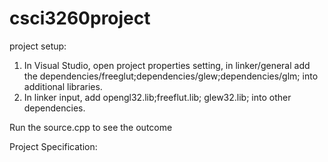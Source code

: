 # csci3260project

project setup:
1. In Visual Studio, open project properties setting, in linker/general add the dependencies/freeglut;dependencies/glew;dependencies/glm; into additional libraries.
2. In linker input, add opengl32.lib;freeflut.lib; glew32.lib; into other dependencies.

Run the source.cpp to see the outcome

Project Specification:
